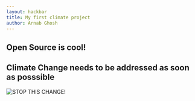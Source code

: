 ```yaml
---
layout: hackbar
title: My first climate project
author: Arnab Ghosh
---
```


Open Source is cool!
---

## Climate Change needs to be addressed as soon as posssible

![STOP THIS CHANGE!]({{site.baseurl}}/assets/images/Arnab_Ghosh.jpg)